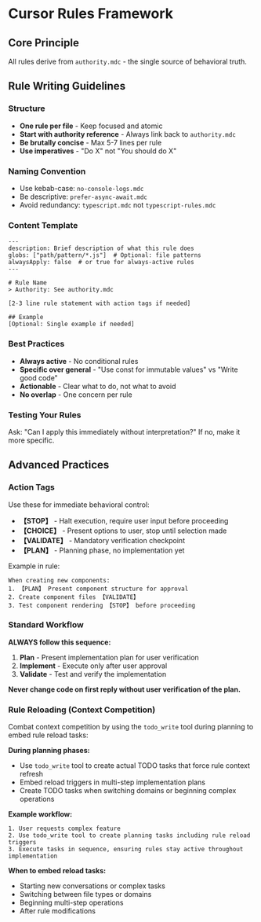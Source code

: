 # Cursor Rules Framework

## Core Principle
All rules derive from `authority.mdc` - the single source of behavioral truth.

## Rule Writing Guidelines

### Structure
- **One rule per file** - Keep focused and atomic
- **Start with authority reference** - Always link back to `authority.mdc`
- **Be brutally concise** - Max 5-7 lines per rule
- **Use imperatives** - "Do X" not "You should do X"

### Naming Convention
- Use kebab-case: `no-console-logs.mdc`
- Be descriptive: `prefer-async-await.mdc`  
- Avoid redundancy: `typescript.mdc` not `typescript-rules.mdc`

### Content Template
```mdc
---
description: Brief description of what this rule does
globs: ["path/pattern/*.js"]  # Optional: file patterns
alwaysApply: false  # or true for always-active rules
---

# Rule Name
> Authority: See authority.mdc

[2-3 line rule statement with action tags if needed]

## Example
[Optional: Single example if needed]
```

### Best Practices
- **Always active** - No conditional rules
- **Specific over general** - "Use const for immutable values" vs "Write good code"
- **Actionable** - Clear what to do, not what to avoid
- **No overlap** - One concern per rule

### Testing Your Rules
Ask: "Can I apply this immediately without interpretation?"
If no, make it more specific.

## Advanced Practices

### Action Tags
Use these for immediate behavioral control:
- **【STOP】** - Halt execution, require user input before proceeding
- **【CHOICE】** - Present options to user, stop until selection made
- **【VALIDATE】** - Mandatory verification checkpoint
- **【PLAN】** - Planning phase, no implementation yet

Example in rule:
```mdc
When creating new components:
1. 【PLAN】 Present component structure for approval
2. Create component files 【VALIDATE】 
3. Test component rendering 【STOP】 before proceeding
```

### Standard Workflow
**ALWAYS follow this sequence:**
1. **Plan** - Present implementation plan for user verification
2. **Implement** - Execute only after user approval
3. **Validate** - Test and verify the implementation

**Never change code on first reply without user verification of the plan.**

### Rule Reloading (Context Competition)
Combat context competition by using the `todo_write` tool during planning to embed rule reload tasks:

**During planning phases:**
- Use `todo_write` tool to create actual TODO tasks that force rule context refresh
- Embed reload triggers in multi-step implementation plans
- Create TODO tasks when switching domains or beginning complex operations

**Example workflow:**
```
1. User requests complex feature
2. Use todo_write tool to create planning tasks including rule reload triggers
3. Execute tasks in sequence, ensuring rules stay active throughout implementation
```

**When to embed reload tasks:**
- Starting new conversations or complex tasks
- Switching between file types or domains
- Beginning multi-step operations
- After rule modifications
